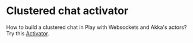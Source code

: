 # Clustered chat activator

How to build a clustered chat in Play with Websockets and Akka's actors? Try this
[Activator](http://www.typesafe.com/activator/template/clustered-chat).
